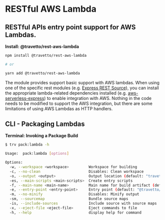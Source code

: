 <!-- This file was generated by @travetto/doc and should not be modified directly -->
<!-- Please modify https://github.com/travetto/travetto/tree/main/module/rest-aws-lambda/DOC.ts and execute "npx trv doc" to rebuild -->
# RESTful AWS Lambda
## RESTful APIs entry point support for AWS Lambdas.

**Install: @travetto/rest-aws-lambda**
```bash
npm install @travetto/rest-aws-lambda

# or

yarn add @travetto/rest-aws-lambda
```

The module provides support basic support with AWS lambdas. When using one of the specific rest modules (e.g. [Express REST Source](https://github.com/travetto/travetto/tree/main/module/rest-express#readme "Express provider for the travetto rest module.")), you can install the appropriate lambda-related dependencies installed (e.g. [aws-serverless-express](https://github.com/awslabs/aws-serverless-express/blob/master/README.md)) to enable integration with AWS.  Nothing in the code needs to be modified to support the AWS integration, but there are some limitations of using AWS Lambdas as HTTP handlers. 

## CLI - Packaging Lambdas

**Terminal: Invoking a Package Build**
```bash
$ trv pack:lambda -h

Usage:  pack:lambda [options]

Options:
  -w, --workspace <workspace>         Workspace for building
  -c, --no-clean                      Disables: Clean workspace
  -o, --output <output>               Output location (default: "travetto_rest-aws-lambda.zip")
  -es, --main-scripts <main-scripts>  Create entry scripts
  -f, --main-name <main-name>         Main name for build artifact (default: "index")
  -e, --entry-point <entry-point>     Entry point (default: "@travetto/rest-aws-lambda/support/entry.handler")
  -m, --no-minify                     Disables: Minify output
  -sm, --sourcemap                    Bundle source maps
  -is, --include-sources              Include source with source maps
  -x, --eject-file <eject-file>       Eject commands to file
  -h, --help                          display help for command
```
